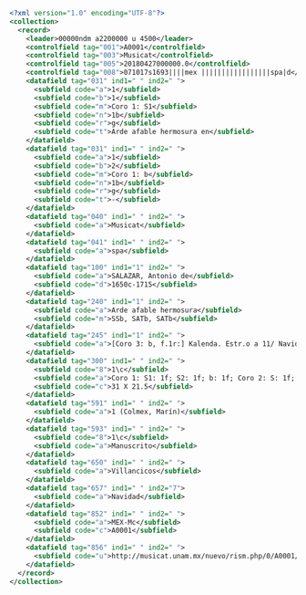 ﻿```xml
<?xml version="1.0" encoding="UTF-8"?>
<collection>
  <record>
    <leader>00000ndm a2200000 u 4500</leader>
    <controlfield tag="001">A0001</controlfield>
    <controlfield tag="003">Musicat</controlfield>
    <controlfield tag="005">20180427000000.0</controlfield>
    <controlfield tag="008">071017s1693||||mex |||||||||||||||||spa|d</controlfield>
    <datafield tag="031" ind1=" " ind2=" ">
      <subfield code="a">1</subfield>
      <subfield code="b">1</subfield>
      <subfield code="m">Coro 1: S1</subfield>
      <subfield code="n">1b</subfield>
      <subfield code="r">g</subfield>
      <subfield code="t">Arde afable hermosura en</subfield>
    </datafield>
    <datafield tag="031" ind1=" " ind2=" ">
      <subfield code="a">1</subfield>
      <subfield code="b">2</subfield>
      <subfield code="m">Coro 1: b</subfield>
      <subfield code="n">1b</subfield>
      <subfield code="r">g</subfield>
      <subfield code="t">-</subfield>
    </datafield>
    <datafield tag="040" ind1=" " ind2=" ">
      <subfield code="a">Musicat</subfield>
    </datafield>
    <datafield tag="041" ind1=" " ind2=" ">
      <subfield code="a">spa</subfield>
    </datafield>
    <datafield tag="100" ind1="1" ind2=" ">
      <subfield code="a">SALAZAR, Antonio de</subfield>
      <subfield code="d">1650c-1715</subfield>
    </datafield>
    <datafield tag="240" ind1="1" ind2=" ">
      <subfield code="a">Arde afable hermosura</subfield>
      <subfield code="m">SSb, SATb, SATb</subfield>
    </datafield>
    <datafield tag="245" ind1="1" ind2=" ">
      <subfield code="a">[Coro 3: b, f.1r:] Kalenda. Estr.o a 11/ Navidad del Señor/ Arde afable hermosura/ año 1693 Salazar</subfield>
    </datafield>
    <datafield tag="300" ind1=" " ind2=" ">
      <subfield code="8">1\c</subfield>
      <subfield code="a">Coro 1: S1: 1f; S2: 1f; b: 1f; Coro 2: S: 1f; A: 1f; T: 1f; b: 1f; Coro 3: S: 1f; A: 1f; T: 1f; b: 1f</subfield>
      <subfield code="c">31 X 21.5</subfield>
    </datafield>
    <datafield tag="591" ind1=" " ind2=" ">
      <subfield code="a">1 (Colmex, Marín)</subfield>
    </datafield>
    <datafield tag="593" ind1=" " ind2=" ">
      <subfield code="8">1\c</subfield>
      <subfield code="a">Manuscrito</subfield>
    </datafield>
    <datafield tag="650" ind1=" " ind2=" ">
      <subfield code="a">Villancicos</subfield>
    </datafield>
    <datafield tag="657" ind1=" " ind2="7">
      <subfield code="a">Navidad</subfield>
    </datafield>
    <datafield tag="852" ind1=" " ind2=" ">
      <subfield code="a">MEX-Mc</subfield>
      <subfield code="c">A0001</subfield>
    </datafield>
    <datafield tag="856" ind1=" " ind2=" ">
      <subfield code="u">http://musicat.unam.mx/nuevo/rism.php/0/A0001/0</subfield>
    </datafield>
  </record>
</collection>

```
